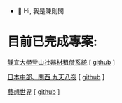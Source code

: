 - 👋 Hi, 我是陳則閔  

# 目前已完成專案:  
[靜宜大學登山社器材租借系統](https://bakerychu.ddns.net/PUmountain "link")   [ [github](https://github.com/likeyou600/PUmountain "link") ]  

[日本中部、關西 九天八夜](https://bakerychu.ddns.net/japan "link")   [ [github](https://github.com/likeyou600/japan "link") ]  

[藝想世界](https://bakerychu.ddns.net/artworld/home.html "link")   [ [github](https://github.com/likeyou600/artworld "link") ]  
 
